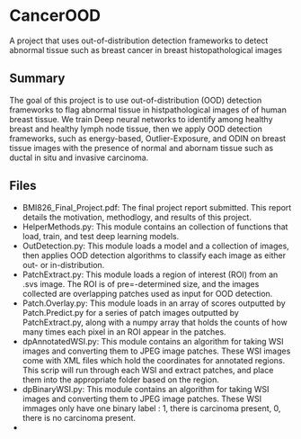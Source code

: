 # CancerOOD
A project that uses out-of-distribution detection frameworks to detect abnormal tissue such as breast cancer in breast histopathological images

## Summary
The goal of this project is to use out-of-distribution (OOD) detection frameworks to flag abnormal tissue in histpathological images of of human breast tissue. We train Deep neural networks to identify among healthy breast and healthy lymph node tissue, then we apply OOD detection frameworks, such as energy-based, Outlier-Exposure, and ODIN on breast tissue images with the presence of normal and abornam tissue such as ductal in situ and invasive carcinoma.

## Files
- BMI826_Final_Project.pdf: The final project report submitted. This report details the motivation, methodlogy, and results of this project.
- HelperMethods.py: This module contains an collection of functions that load, train, and test deep learning models.
- OutDetection.py: This module loads a model and a collection of images, then applies OOD detection algorithms to classify each image as either out- or in-distribution.
- PatchExtract.py: This module loads a region of interest (ROI) from an .svs image. The ROI is of pre=-determined size, and the images collected are overlapping patches used as input for OOD detection.
- Patch.Overlay.py: This module loads in an array of scores outputted by Patch.Predict.py for a series of patch images outputted by PatchExtract.py, along with a numpy array that holds the counts of how many times each pixel in an ROI appear in the patches.
-  dpAnnotatedWSI.py: This module contains an algorithm for taking WSI images and converting them to JPEG image patches. These WSI images come with XML files which hold the coordinates for annotated regions. This scrip will run through each WSI and extract patches, and place them into the appropriate folder based on the region.
-  dpBinaryWSI.py: This module contains an algorithm for taking WSI images and converting them to JPEG image patches. These WSI immages only have one binary label : 1, there is carcinoma present, 0, there is no carcinoma present.
-  
